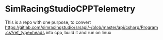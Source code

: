 # SimRacingStudioCPPTelemetry
This is a repo with one purpose, to convert https://gitlab.com/simracingstudio/srsapi/-/blob/master/api/csharp/Program.cs?ref_type=heads into cpp, build it and run on linux
